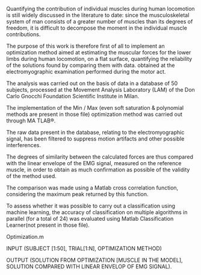 ﻿Quantifying the contribution of individual muscles during human locomotion is still widely discussed in the literature to date: since the musculoskeletal system of man consists of a greater number of muscles than its degrees of freedom, it is difficult to decompose the moment in the individual muscle contributions.

The purpose of this work is therefore first of all to implement an optimization method aimed at estimating the muscular forces for the lower limbs during human locomotion, on a flat surface, quantifying the reliability of the solutions found by comparing them with data. obtained at the electromyographic examination performed during the motor act.

The analysis was carried out on the basis of data in a database of 50 subjects, processed at the Movement Analysis Laboratory (LAM) of the Don Carlo Gnocchi Foundation Scientific Institute in Milan.

The implementation of the Min / Max (even soft saturation & polynomial methods are present in those file) optimization method was carried out through MA TLAB®.

The raw data present in the database, relating to the electromyographic signal, has been filtered to suppress motion artifacts and other possible interferences.

The degrees of similarity between the calculated forces are thus compared with the linear envelope of the EMG signal, measured on the reference muscle, in order to obtain as much confirmation as possible of the validity of the method used.

The comparison was made using a Matlab cross correlation function, considering the maximum peak returned by this function.

To assess whether it was possible to carry out a classification using machine learning, the accuracy of classification on multiple algorithms in parallel (for a total of 24) was evaluated using Matlab Classification Learner(not present in those file).

Optimization.m

INPUT (SUBJECT [1:50], TRIAL[1:N], OPTIMIZATION METHOD)

OUTPUT (SOLUTION FROM OPTIMIZATION [MUSCLE IN THE MODEL], SOLUTION COMPARED WITH LINEAR ENVELOP OF EMG SIGNAL).
